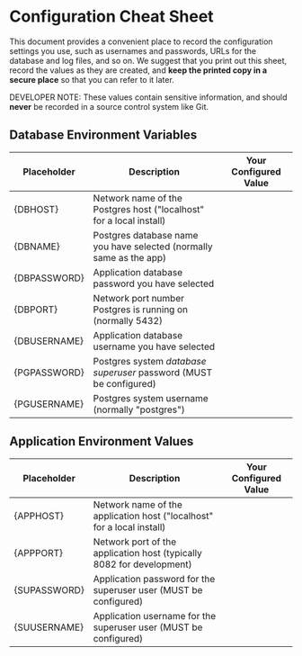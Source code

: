# Configuration Cheat Sheet

This document provides a convenient place to record the configuration
settings you use, such as usernames and passwords, URLs for the database and
log files, and so on.  We suggest that you print out this sheet, record the
values as they are created, and **keep the printed copy in a secure place**
so that you can refer to it later.

DEVELOPER NOTE:  These values contain sensitive information, and should
**never** be recorded in a source control system like Git.

## Database Environment Variables

| Placeholder  | Description                                                         | Your Configured Value |
|--------------|---------------------------------------------------------------------|-----------------------|
| {DBHOST}     | Network name of the Postgres host ("localhost" for a local install) |                       | 
| {DBNAME}     | Postgres database name you have selected (normally same as the app) |                       |
| {DBPASSWORD} | Application database password you have selected                     |                       |
| {DBPORT}     | Network port number Postgres is running on (normally 5432)          |                       |
| {DBUSERNAME} | Application database username you have selected                     |                       |
| {PGPASSWORD} | Postgres system *database superuser* password (MUST be configured)  |                       |
| {PGUSERNAME} | Postgres system username (normally "postgres")                      |                       |

## Application Environment Values

| Placeholder  | Description                                                            | Your Configured Value |
|--------------|------------------------------------------------------------------------|-----------------------|
| {APPHOST}    | Network name of the application host ("localhost" for a local install) |                       |
| {APPPORT}    | Network port of the application host (typically 8082 for development)  |                       |
| {SUPASSWORD} | Application password for the superuser user (MUST be configured)       |                       |
| {SUUSERNAME} | Application username for the superuser user (MUST be configured)       |                       |

